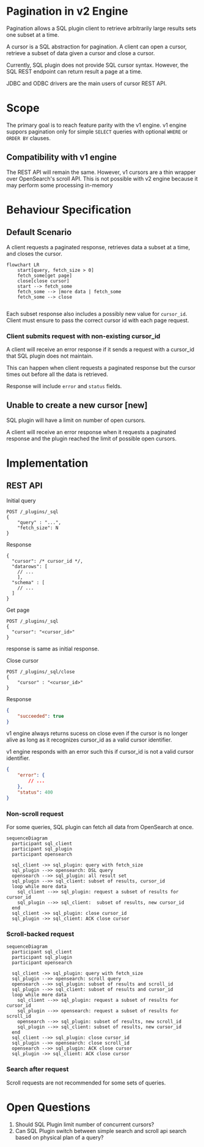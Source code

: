 # Pagination in v2 Engine

<!-- Why is pagination necessary? -->
Pagination allows a SQL plugin client to retrieve arbitrarily large
results sets one subset at a time.

A cursor is a SQL abstraction for pagination. A client can open a cursor, retrieve a subset of data given a cursor and close a cursor.
<!-- What applications will use pagination? -->

Currently, SQL plugin does not provide SQL cursor syntax. However, the SQL REST endpoint can return result a page at a time.

JDBC and ODBC drivers are the main users of cursor REST API.

<!-- How will applications use pagination? -->

# Scope
<!-- What scenarios are excluded from this discussion? Why? -->

The primary goal is to reach feature parity with the v1 engine. v1 engine suppors pagination only for simple `SELECT` queries with optional `WHERE` or `ORDER BY` clauses.

## Compatibility with v1 engine
<!-- How can one tell that v2 engine pagination is compatible with v1? -->

The REST API will remain the same. However, v1 cursors are a thin wrapper over OpenSearch's scroll API.
This is not possible with v2 engine because it may perform some processing in-memory

# Behaviour Specification
## Default Scenario

A client requests a paginated response, retrieves data a subset at a time, and closes the cursor.

```mermaid
flowchart LR
    start[query, fetch_size > 0]
    fetch_some[get page]
    close[close cursor]
    start --> fetch_some 
    fetch_some --> |more data | fetch_some 
    fetch_some --> close
    
```
Each subset response also includes a possibly new value for `cursor_id`. Client must ensure
to pass the correct cursor id with each page request.


### Client submits request with non-existing cursor_id 

A client will receive an error response if it sends a request with a cursor_id that SQL plugin does not maintain.

This can happen when client requests a paginated response but the cursor times out before all the data is retrieved.

Response will include `error` and `status` fields.

## Unable to create a new cursor [new]
SQL plugin will have a limit on number of open cursors.

A client will receive an error response when it requests a paginated response and the plugin reached the limit of possible open cursors.

# Implementation

## REST API
Initial query
```
POST /_plugins/_sql
{
    "query" : "...",
    "fetch_size": N
}
```

Response
```
{
  "cursor": /* cursor_id */,
  "datarows": [
    // ...
    ],
  "schema" : [
    // ...
  ]
}
```

Get page
```
POST /_plugins/_sql
{
  "cursor": "<cursor_id>"
}
```
response is same as initial response.

Close cursor
```
POST /_plugins/_sql/close
{
    "cursor" : "<cursor_id>"
}
```

Response
```json
{
    "succeeded": true
}

```
v1 engine always returns sucess on close even if the cursor is no longer alive as long as it recognizes cursor_id as a valid cursor identifier.

v1 engine responds with an error such this if cursor_id is not a valid cursor identifier.
```json
{
    "error": {
        // ...
    },
    "status": 400
}
```

### Non-scroll request

For some queries, SQL plugin can fetch all data from OpenSearch at once.

```mermaid
sequenceDiagram
  participant sql_client
  participant sql_plugin
  participant opensearch
  
  sql_client ->> sql_plugin: query with fetch_size
  sql_plugin -->> opensearch: DSL query
  opensearch -->> sql_plugin: all result set
  sql_plugin -->> sql_client: subset of results, cursor_id
  loop while more data
    sql_client -->> sql_plugin: request a subset of results for cursor_id
    sql_plugin -->> sql_client:  subset of results, new cursor_id
  end
  sql_client ->> sql_plugin: close cursor_id
  sql_plugin ->> sql_client: ACK close cursor
```

### Scroll-backed request

```mermaid
sequenceDiagram
  participant sql_client
  participant sql_plugin
  participant opensearch
  
  sql_client ->> sql_plugin: query with fetch_size
  sql_plugin -->> opensearch: scroll query
  opensearch -->> sql_plugin: subset of results and scroll_id
  sql_plugin -->> sql_client: subset of results and cursor_id
  loop while more data
    sql_client -->> sql_plugin: request a subset of results for cursor_id
    sql_plugin -->> opensearch: request a subset of results for scroll_id
    opensearch -->> sql_plugin: subset of results, new scroll_id
    sql_plugin -->> sql_client: subset of results, new cursor_id
  end
  sql_client -->> sql_plugin: close cursor_id
  sql_plugin -->> opensearch: close scroll_id
  opensearch -->> sql_plugin: ACK close cursor
  sql_plugin ->> sql_client: ACK close cursor
```


### Search after request
Scroll requests are not recommended for some sets of queries. 

# Open Questions

1. Should SQL Plugin limit number of concurrent cursors?
1. Can SQL Plugin switch between simple search and scroll api search based on physical plan of a query?

